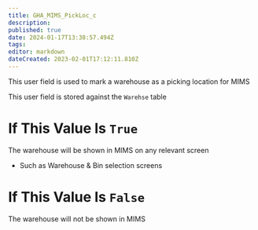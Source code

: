 ```yaml
---
title: GHA_MIMS_PickLoc_c
description: 
published: true
date: 2024-01-17T13:38:57.494Z
tags: 
editor: markdown
dateCreated: 2023-02-01T17:12:11.810Z
---
```


This user field is used to mark a warehouse as a picking location for MIMS

This user field is stored against the `Warehse` table

# If This Value Is `True`
The warehouse will be shown in MIMS on any relevant screen
- Such as Warehouse & Bin selection screens

# If This Value Is `False`
The warehouse will not be shown in MIMS